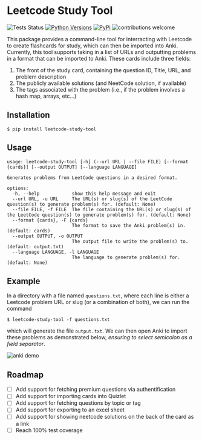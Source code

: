 # Leetcode Study Tool
![Tests Status](https://github.com/johnsutor/leetcode-study-tool/workflows/Tests/badge.svg)
[![Python Versions](https://img.shields.io/pypi/pyversions/leetcode-study-tool)](https://pypi.org/project/leetcode-study-tool/)
[![PyPi](https://img.shields.io/pypi/v/leetcode-study-tool)](https://pypi.org/project/leetcode-study-tool/)
![contributions welcome](https://img.shields.io/badge/contributions-welcome-blue.svg?style=flat)

This package provides a command-line tool for interracting with Leetcode to create flashcards for study,
which can then be imported into Anki. Currently, this tool supports taking in a list of URLs and outputting 
problems in a format that can be imported to Anki. These cards include three fields:
1. The front of the study card, containing the question ID, Title, URL, and problem description 
2. The publicly available solutions (and NeetCode solution, if available)
3. The tags associated with the problem (i.e., if the problem involves a hash map, arrays, etc...)

## Installation
```shell
$ pip install leetcode-study-tool
```

## Usage 
```shell
usage: leetcode-study-tool [-h] (--url URL | --file FILE) [--format {cards}] [--output OUTPUT] [--language LANGUAGE]

Generates problems from LeetCode questions in a desired format.

options:
  -h, --help            show this help message and exit
  --url URL, -u URL     The URL(s) or slug(s) of the LeetCode question(s) to generate problem(s) for. (default: None)
  --file FILE, -f FILE  The file containing the URL(s) or slug(s) of the LeetCode question(s) to generate problem(s) for. (default: None)
  --format {cards}, -F {cards}
                        The format to save the Anki problem(s) in. (default: cards)
  --output OUTPUT, -o OUTPUT
                        The output file to write the problem(s) to. (default: output.txt)
  --language LANGUAGE, -l LANGUAGE
                        The language to generate problem(s) for. (default: None)
```

## Example 
In a directory with a file named `questions.txt`, where each line is either a Leetcode problem URL or slug (or a combination of both), we can run the command 
```shell
$ leetcode-study-tool -f questions.txt 
```
which will generate the file `output.txt`. We can then open Anki to import these problems as demonstrated below, *ensuring to select semicolon as a field separator*.

![anki demo](static/anki-demo.gif)


## Roadmap 
- [ ] Add support for fetching premium questions via authentification
- [ ] Add support for importing cards into Quizlet
- [ ] Add support for fetching questions by topic or tag 
- [ ] Add support for exporting to an excel sheet
- [ ] Add support for showing neetcode solutions on the back of the card as a link
- [ ] Reach 100% test coverage